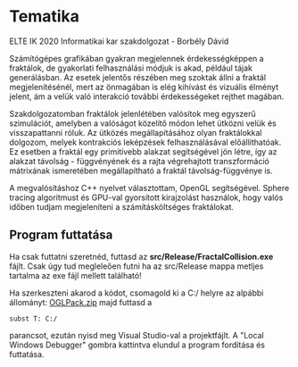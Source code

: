 # Tematika
ELTE IK 2020 Informatikai kar szakdolgozat - Borbély Dávid

Számítógépes grafikában gyakran megjelennek érdekességképpen a fraktálok, de gyakorlati felhasználási módjuk is akad, például tájak generálásban. Az esetek jelentős részében meg szoktak állni a fraktál megjelenítésénél, mert az önmagában is elég kihívást és vizuális élményt jelent, ám a velük való interakció további érdekességeket rejthet magában. 

Szakdolgozatomban fraktálok jelenlétében valósítok meg egyszerű szimulációt, amelyben a valóságot közelítő módon lehet ütközni velük és visszapattanni róluk. Az ütközés megállapításához olyan fraktálokkal dolgozom, melyek kontrakciós leképzések felhasználásával előállíthatóak. Ez esetben a fraktál egy primitívebb alakzat segítségével jön létre, így az alakzat távolság - függvényének és a rajta végrehajtott transzformáció mátrixának ismeretében megállapítható a fraktál távolság-függvénye is.

A megvalósításhoz C++ nyelvet választottam, OpenGL segítségével. Sphere tracing algoritmust és GPU-val gyorsított kirajzolást használok, hogy valós időben tudjam megjeleníteni a számításköltséges fraktálokat.

## Program futtatása

Ha csak futtatni szeretnéd, futtasd az **src/Release/FractalCollision.exe** fájlt. Csak úgy tud megleleően futni ha az src/Release mappa metljes tartalma az exe fájl mellett található!

Ha szerkeszteni akarod a kódot, csomagold ki a C:/ helyre az alpábbi állományt: [OGLPack.zip](http://cg.elte.hu/~bsc_cg/resources/OGLPack.zip)
majd futtasd a 
```
subst T: C:/
```
parancsot, ezután nyisd meg Visual Studio-val a projektfájlt. A "Local Windows Debugger" gombra kattintva elundul a program fordítása és futtatása.
